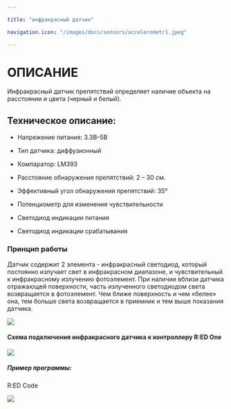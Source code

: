 ```yaml
---

title: "инфракрасный датчик"

navigation.icon: "/images/docs/sensors/accelerometr1.jpeg"

---
```


# ОПИСАНИЕ

Инфракрасный датчик препятствий определяет наличие объекта на расстоянии и цвета (черный и белый).

## Техническое описание:

- Напряжение питания: 3.3В–5В

- Тип датчика: диффузионный

- Компаратор: LM393

- Расстояние обнаружения препятствий: 2 – 30 см.

- Эффективный угол обнаружения препятствий: 35°

- Потенциометр для изменения чувствительности

- Светодиод индикации питания

- Светодиод индикации срабатывания

### Принцип работы

Датчик содержит 2 элемента - инфракрасный светодиод, который постоянно излучает свет в инфракрасном диапазоне, и чувствительный к инфракрасному излучению фотоэлемент. При наличии вблизи датчика отражающей поверхности, часть излученного светодиодом света возвращается в фотоэлемент. Чем ближе поверхность и чем «белее» она, тем больше света возвращается в приемник и тем выше показания датчика.

![](/images/docs/sensors/frared1.png)

#### Схема подключения инфракрасного датчика к контроллеру R:ED One

![](/images/docs/sensors/infrared2.jpg)

##### Пример программы:

R:ED Code

![](/images/docs/sensors/infrared3.png)